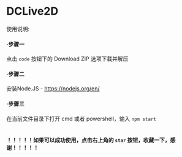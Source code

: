 # DCLive2D

使用说明:

#### ·步骤一
 点击 ```code``` 按钮下的 Download ZIP 选项下载并解压

#### ·步骤二
 安装Node.JS - https://nodejs.org/en/

#### ·步骤三
 在当前文件目录下打开 cmd 或者 powershell，输入 ```npm start```
<br /><br />
 #### ！！！！！如果可以成功使用，点击右上角的 ```star``` 按钮，收藏一下，感谢！！！！！
